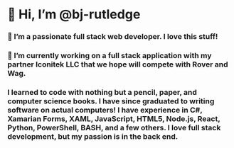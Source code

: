 # 👋 Hi, I’m @bj-rutledge
### 👀 I’m a passionate full stack web developer. I love this stuff! 
### 🌱 I’m currently working on a full stack application with my partner Iconitek LLC that we hope will compete with Rover and Wag.

### I learned to code with nothing but a pencil, paper, and computer science books. I have since graduated to writing software on actual computers! I have experience in C#, Xamarian Forms, XAML, JavaScript, HTML5, Node.js, React, Python, PowerShell, BASH, and a few others. I love full stack development, but my passion is in the back end. 

<!---
bj-rutledge/bj-rutledge is a ✨ special ✨ repository because its `README.md` (this file) appears on your GitHub profile.
You can click the Preview link to take a look at your changes.
--->
